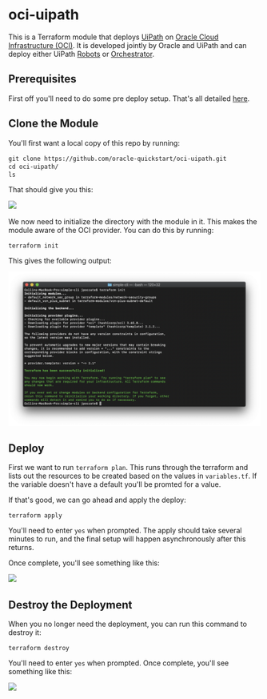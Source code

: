 # oci-uipath
This is a Terraform module that deploys [UiPath](https://www.uipath.com/) on [Oracle Cloud Infrastructure (OCI)](https://cloud.oracle.com/en_US/cloud-infrastructure).  It is developed jointly by Oracle and UiPath and can deploy either UiPath [Robots](https://www.uipath.com/product/robots) or [Orchestrator](https://www.uipath.com/product/orchestrator).

## Prerequisites
First off you'll need to do some pre deploy setup.  That's all detailed [here](https://github.com/oracle/oci-quickstart-prerequisites).

## Clone the Module
You'll first want a local copy of this repo by running:

```
git clone https://github.com/oracle-quickstart/oci-uipath.git
cd oci-uipath/
ls
```
That should give you this:

![](./images/01-git_clone.png)

We now need to initialize the directory with the module in it.  This makes the module aware of the OCI provider.  You can do this by running:

```
terraform init
```
This gives the following output:

![](./images/02-terraform_init.png)

## Deploy

First we want to run `terraform plan`. This runs through the terraform and lists
out the resources to be created based on the values in `variables.tf`. If the
variable doesn't have a default you'll be promted for a value.

If that's good, we can go ahead and apply the deploy:

```
terraform apply
```

You'll need to enter `yes` when prompted.  The apply should take several minutes
to run, and the final setup will happen asynchronously after this returns.

Once complete, you'll see something like this:

![](./images/04-terraform_apply.png)


## Destroy the Deployment
When you no longer need the deployment, you can run this command to destroy it:

```
terraform destroy
```

You'll need to enter `yes` when prompted.  Once complete, you'll see something like this:

![](./images/05-terraform_destroy.png)
